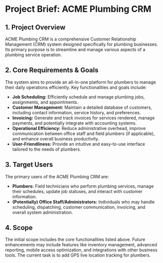 # Project Brief: ACME Plumbing CRM

## 1. Project Overview

ACME Plumbing CRM is a comprehensive Customer Relationship Management (CRM) system designed specifically for plumbing businesses. Its primary purpose is to streamline and manage various aspects of a plumbing service operation.

## 2. Core Requirements & Goals

The system aims to provide an all-in-one platform for plumbers to manage their daily operations efficiently. Key functionalities and goals include:

*   **Job Scheduling:** Efficiently schedule and manage plumbing jobs, assignments, and appointments.
*   **Customer Management:** Maintain a detailed database of customers, including contact information, service history, and preferences.
*   **Invoicing:** Generate and track invoices for services rendered, manage payments, and potentially integrate with accounting systems.
*   **Operational Efficiency:** Reduce administrative overhead, improve communication between office staff and field plumbers (if applicable), and enhance overall business productivity.
*   **User-Friendliness:** Provide an intuitive and easy-to-use interface tailored to the needs of plumbers.

## 3. Target Users

The primary users of the ACME Plumbing CRM are:

*   **Plumbers:** Field technicians who perform plumbing services, manage their schedules, update job statuses, and interact with customer information.
*   **(Potentially) Office Staff/Administrators:** Individuals who may handle scheduling, dispatching, customer communication, invoicing, and overall system administration.

## 4. Scope

The initial scope includes the core functionalities listed above. Future enhancements may include features like inventory management, advanced reporting, mobile access optimization, and integrations with other business tools. The current task is to add GPS live location tracking for plumbers.
